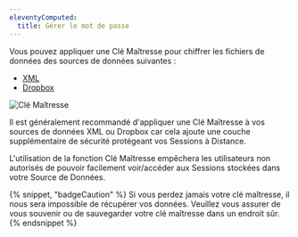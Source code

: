 ```yaml
---
eleventyComputed:
  title: Gérer le mot de passe
---
```

Vous pouvez appliquer une Clé Maîtresse pour chiffrer les fichiers de données des sources de données suivantes :

* [XML](DataSource_Xml)
* [Dropbox](DataSource_Dropbox)

![Clé Maîtresse](https://cdnweb.devolutions.net/docs/docs_en_rdm_mac_clip10099.png)

Il est généralement recommandé d'appliquer une Clé Maîtresse à vos sources de données XML ou Dropbox car cela ajoute une couche supplémentaire de sécurité protégeant vos Sessions à Distance.

L'utilisation de la fonction Clé Maîtresse empêchera les utilisateurs non autorisés de pouvoir facilement voir/accéder aux Sessions stockées dans votre Source de Données.

{% snippet, "badgeCaution" %}
Si vous perdez jamais votre clé maîtresse, il nous sera impossible de récupérer vos données. Veuillez vous assurer de vous souvenir ou de sauvegarder votre clé maîtresse dans un endroit sûr.
{% endsnippet %}

